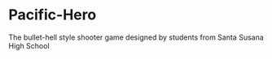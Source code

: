 Pacific-Hero
============

The bullet-hell style shooter game designed by students from Santa Susana High School